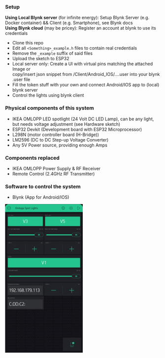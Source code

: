 ### Setup

**Using Local Blynk server** (for infinite energy): Setup Blynk Server (e.g. Docker container) && Client (e.g. Smartphone), see Blynk docs  
**Using Blynk cloud** (may be pricey): Register an account at blynk to use its credentials  
  
- Clone this repo
- Edit all `<Something>_example.h` files to contain real credentials
- Remove the `_example` suffix of said files
- Upload the sketch to ESP32
- Local server only: Create a UI with virtual pins matching the attached Image or  
  copy/insert json snippet from /Client/Android_IOS/....user into your blynk .user file
- Fill the token stuff with your own and connect Android/IOS app to (local) blynk server
- Control the lights using blynk client

### Physical components of this system

- IKEA OMLOPP LED spotlight (24 Volt DC LED Lamp), can be any light, but needs voltage adjustment (see Hardware sketch)
- ESP32 Devkit (Development board with ESP32 Microprocessor)
- L298N (motor controller board (H-Bridge))
- LM2596 (DC to DC Step-up Voltage Converter)
- Any 5V Power source, providing enough Amps

### Components replaced

- IKEA OMLOPP Power Supply & RF Receiver
- Remote Control (2.4GHz RF Transmitter)

### Software to control the system

- Blynk (App for Android/IOS)
<img src="./Client/Android_IOS/Blynk_Client_Template.png" width="50%" height="50%" />
